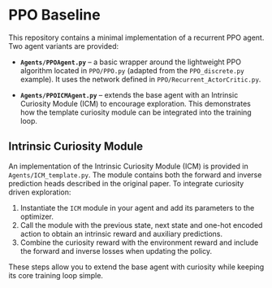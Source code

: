 # PPO Baseline

This repository contains a minimal implementation of a recurrent PPO agent. Two
agent variants are provided:

* **`Agents/PPOAgent.py`** – a basic wrapper around the lightweight PPO
  algorithm located in `PPO/PPO.py` (adapted from the `PPO_discrete.py`
  example).  It uses the network defined in `PPO/Recurrent_ActorCritic.py`.

* **`Agents/PPOICMAgent.py`** – extends the base agent with an Intrinsic
  Curiosity Module (ICM) to encourage exploration.  This demonstrates how the
  template curiosity module can be integrated into the training loop.

## Intrinsic Curiosity Module

An implementation of the Intrinsic Curiosity Module (ICM) is provided in
`Agents/ICM_template.py`.  The module contains both the forward and inverse
prediction heads described in the original paper.  To integrate curiosity
driven exploration:

1. Instantiate the `ICM` module in your agent and add its parameters to the
   optimizer.
2. Call the module with the previous state, next state and one-hot encoded
   action to obtain an intrinsic reward and auxiliary predictions.
3. Combine the curiosity reward with the environment reward and include the
   forward and inverse losses when updating the policy.

These steps allow you to extend the base agent with curiosity while keeping its
core training loop simple.
